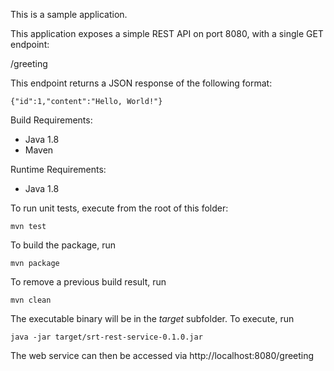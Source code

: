 This is a sample application.

This application exposes a simple REST API on port 8080, with a single GET endpoint:

/greeting

This endpoint returns a JSON response of the following format:

```{"id":1,"content":"Hello, World!"}```

Build Requirements:

* Java 1.8
* Maven

Runtime Requirements: 

* Java 1.8

To run unit tests, execute from the root of this folder:

```mvn test```

To build the package, run

```mvn package```

To remove a previous build result, run

```mvn clean```

The executable binary will be in the *target* subfolder. To execute, run

```java -jar target/srt-rest-service-0.1.0.jar```

The web service can then be accessed via http://localhost:8080/greeting